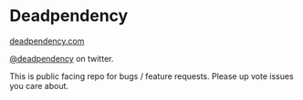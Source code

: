 # Deadpendency

<a href="https://deadpendency.com">deadpendency.com</a>

<a href="https://twitter.com/deadpendency">@deadpendency</a> on twitter.

This is public facing repo for bugs / feature requests. Please up vote issues you care about.
